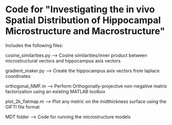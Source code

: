 # Code for "Investigating the in vivo Spatial Distribution of Hippocampal Microstructure and Macrostructure"

Includes the following files:

cosine_similarities.py --> Cosine similarities/inner product between microstructural vectors and hippocampus axis vectors

gradient_maker.py --> Create the hippocampus axis vectors from laplace coordinates

orthogonal_NMF.m --> Perform Orthogonally-projective non-negative matrix factorization using an existing MATLAB toolbox

plot_2k_flatmap.m --> Plot any metric on the midthickness surface using the GIFTI file format

MDT folder --> Code for running the microstructure models

